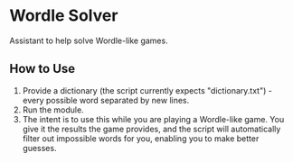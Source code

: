 # Wordle Solver

Assistant to help solve Wordle-like games.

## How to Use

1. Provide a dictionary (the script currently expects "dictionary.txt") - every possible word separated by new lines.
2. Run the module.
3. The intent is to use this while you are playing a Wordle-like game.
You give it the results the game provides, and the script will automatically filter out impossible words for you, enabling you to make better guesses.
